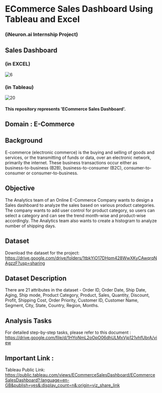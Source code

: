 # ECommerce Sales Dashboard Using Tableau and Excel

### (iNeuron.ai Internship Project)

## Sales Dashboard

### (in EXCEL)
![6](https://user-images.githubusercontent.com/73283098/178666774-b719ba57-fc71-4a60-beca-372696e0d4ee.PNG)

### (in Tableau)
![20](https://user-images.githubusercontent.com/73283098/178667013-bb3d4407-2642-425b-b4b1-31d6721c6fab.PNG)

#### This repository represents 'ECommerce Sales Dashboard'.

## Domain : E-Commerce

## Background
E-commerce (electronic commerce) is the buying and selling of goods and services, or
the transmitting of funds or data, over an electronic network, primarily the internet. These
business transactions occur either as business-to-business (B2B), business-to-consumer (B2C), consumer-to-consumer or consumer-to-business.

## Objective
The Analytics team of an Online E-Commerce Company wants to design a Sales
dashboard to analyze the sales based on various product categories. The company
wants to add user control for product category, so users can select a category and can
see the trend month-wise and product-wise accordingly. 
The Analytics team also wants to create a histogram to analyze number of shipping days.

## Dataset
 Download the dataset for the project:
 https://drive.google.com/drive/folders/1tbkYiO17DHpm428WwXKyCAwqrqNAgzzF?usp=sharing
 
 ## Dataset Description
 
  There are 21 attributes in the dataset - Order ID, Order Date, Ship Date, Aging, Ship mode, Product Category, Product, Sales, Quantity, Discount, Profit, Shipping Cost, Order Priority, Customer ID, Customer Name, Segment, City, State, Country, Region, Months.
  
## Analysis Tasks
For detailed step-by-step tasks, please refer to this document :
https://drive.google.com/file/d/1HYoNmL2oOpO06dhULMxVjp121vhfUbrA/view
 
 ## Important Link :
 Tableau Public Link: https://public.tableau.com/views/ECommerceSalesDashboard/ECommerceSalesDashboard?:language=en-GB&publish=yes&:display_count=n&:origin=viz_share_link
